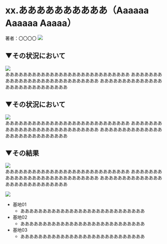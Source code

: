 # xx.ああああああああああ（Aaaaaa Aaaaaa Aaaaa）
著者：〇〇〇〇
<img src="https://github.com/kenjihiranabe/agile-basement-patterns/blob/master/images/icon/context.png"><br>

## ▼その状況において  
<img src="https://github.com/kenjihiranabe/agile-basement-patterns/blob/master/images/icon/problem.png"><br>
ああああああああああああああああああああああああああああ
ああああああああああああああああああああああああああああ
ああああああああああああああああああああああああああああ

## ▼その状況において  
<img src="https://github.com/kenjihiranabe/agile-basement-patterns/blob/master/images/icon/solution.png"><br>
ああああああああああああああああああああああああああああ
ああああああああああああああああああああああああああああ
ああああああああああああああああああああああああああああ

## ▼その結果  
<img src="https://github.com/kenjihiranabe/agile-basement-patterns/blob/master/images/icon/consequentcontext.png"><br>
ああああああああああああああああああああああああああああ
ああああああああああああああああああああああああああああ
ああああああああああああああああああああああああああああ

<img src="https://github.com/kenjihiranabe/agile-basement-patterns/blob/master/images/icon/knownusage.png"><br>
- 基地01
  - ああああああああああああああああああああああああああああ
- 基地02
  - ああああああああああああああああああああああああああああ
- 基地03
  - ああああああああああああああああああああああああああああ
